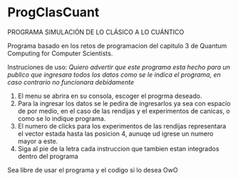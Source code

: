 # ProgClasCuant
PROGRAMA SIMULACIÓN DE LO CLÁSICO A LO CUÁNTICO

Programa basado en los retos de programacion del capitulo 3 de Quantum Computing for Computer Scientists.

Instruciones de uso:
*Quiero advertir que este programa esta hecho para un publico que ingresara todos los datos como se le indica el programa, en caso contrario no funcionara debidamente*
1. El menu se abrira en su consola, escoger el progrma deseado.
2. Para la ingresar los datos se le pedira de ingresarlos ya sea con espacio de por medio, en el caso de las rendijas y el experimentos de canicas, o como se lo indique
programa.
3. El numero de clicks para los experimentos de las rendijas representara el vector estada hasta las posicion 4, aunuqe ud igrese un numero mayor a este.
4. Siga al pie de la letra cada instruccion que tambien estan integrados dentro del programa


Sea libre de usar el programa y el codigo si lo desea OwO
